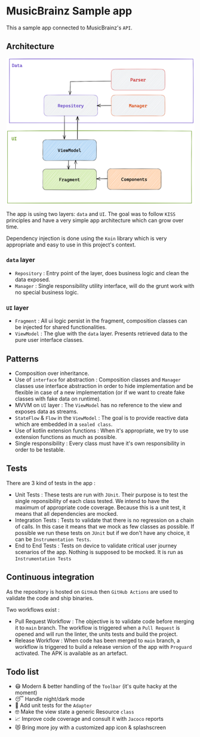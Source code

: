 # MusicBrainz Sample app

This a sample app connected to MusicBrainz's `API`. 

## Architecture

![](app/documentation/architecture-overview.png)

The app is using two layers: `data` and `UI`. The goal was to follow `KISS` principles and have a very simple app architecture which can grow over time.

Dependency injection is done using the `Koin` library which is very appropriate and easy to use in this project's context.

### `data` layer

- `Repository` : Entry point of the layer, does business logic and clean the data exposed.
- `Manager` : Single responsibility utility interface, will do the grunt work with no special business logic.

### `UI` layer

- `Fragment` : All ui logic persist in the fragment, composition classes can be injected for shared functionalities.
- `ViewModel` : The glue with the `data` layer. Presents retrieved data to the pure user interface classes.

## Patterns

- Composition over inheritance.
- Use of `interface` for abstraction : Composition classes and `Manager` classes use interface abstraction in order to hide implementation and be flexible in case of a new implementation (or if we want to create fake classes with fake data on runtime).
- MVVM on `UI` layer : The `ViewModel` has no reference to the view and exposes data as streams.
- `StateFlow` & `Flow` in the `ViewModel` : The goal is to provide reactive data which are embedded in a `sealed class`.
- Use of kotlin extension functions : When it's appropriate, we try to use extension functions as much as possible.
- Single responsibility : Every class must have it's own responsibility in order to be testable.

## Tests

There are 3 kind of tests in the app :
- Unit Tests : These tests are run with `JUnit`. Their purpose is to test the single reponsibility of each class tested. We intend to have the maximum of appropriate code coverage. Because this is a unit test, it means that all dependencies are mocked.
- Integration Tests : Tests to validate that there is no regression on a chain of calls. In this case it means that we mock as few classes as possible. If possible we run these tests on `JUnit` but if we don't have any choice, it can be `Instrumentation Tests`.
- End to End Tests : Tests on device to validate critical user journey scenarios of the app. Nothing is supposed to be mocked. It is run as `Instrumentation Tests`

## Continuous integration

As the repository is hosted on `GitHub` then `GitHub Actions` are used to validate the code and ship binaries.

Two workflows exist :
- Pull Request Workflow : The objective is to validate code before merging it to `main` branch. The workflow is triggered when a `Pull Request` is opened and will run the linter, the units tests and build the project.
- Release Workflow : When code has been merged to `main` branch, a workflow is triggered to build a release version of the app with `Proguard` activated. The APK is available as an artefact.

## Todo list

- 😷 Modern & better handling of the `Toolbar` (it's quite hacky at the moment)
- 😴 Handle night/dark mode
- 🐛 Add unit tests for the `Adapter`
- 🤓 Make the view state a generic Resource `class`
- 📈 Improve code coverage and consult it with `Jacoco` reports
- 😻 Bring more joy with a customized app icon & splashscreen